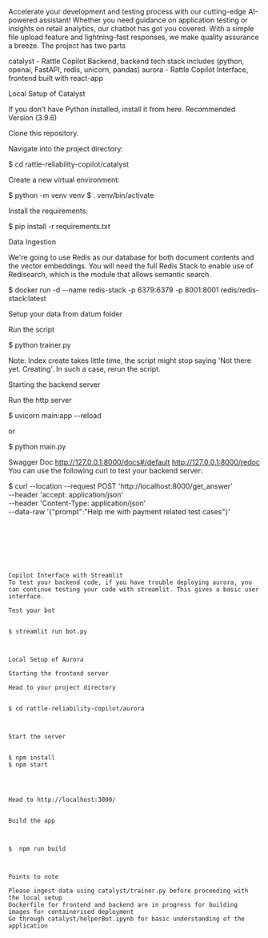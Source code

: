 Accelerate your development and testing process with our cutting-edge AI-powered assistant! Whether you need guidance on application testing or insights on retail analytics, our chatbot has got you covered. With a simple file upload feature and lightning-fast responses, we make quality assurance a breeze.
The project has two parts

catalyst -  Rattle Copilot Backend, backend tech stack includes (python, openai, FastAPI, redis, unicorn, pandas)
aurora - Rattle Copilot Interface, frontend built with react-app


Local Setup of Catalyst


If you don’t have Python installed, install it from here. Recommended Version (3.9.6)


Clone this repository.


Navigate into the project directory:

$ cd rattle-reliability-copilot/catalyst




Create a new virtual environment:

$ python -m venv venv
$ . venv/bin/activate




Install the requirements:

$ pip install -r requirements.txt





Data Ingestion


We're going to use Redis as our database for both document contents and the vector embeddings. You will need the full Redis Stack to enable use of Redisearch, which is the module that allows semantic search.

$ docker run -d --name redis-stack -p 6379:6379 -p 8001:8001 redis/redis-stack:latest 




Setup your data from datum folder


Run the script

$ python trainer.py  




Note: Index create takes little time, the script might stop saying 'Not there yet. Creating'. In such a case, rerun the script.

Starting the backend server


Run the http server

$ uvicorn main:app --reload


or

$ python main.py



Swagger Doc
http://127.0.0.1:8000/docs#/default 
http://127.0.0.1:8000/redoc
You can use the following curl to test your backend server:

   $ curl --location --request POST 'http://localhost:8000/get_answer' \
   --header 'accept: application/json' \
   --header 'Content-Type: application/json' \
   --data-raw '{"prompt":"Help me with payment related test cases"}'
   ```
   






Copilot Interface with Streamlit
To test your backend code, if you have trouble deploying aurora, you can continue testing your code with streamlit. This gives a basic user interface.

Test your bot


$ streamlit run bot.py



Local Setup of Aurora

Starting the frontend server

Head to your project directory


   $ cd rattle-reliability-copilot/aurora



Start the server


   $ npm install
   $ npm start




Head to http://localhost:3000/


Build the app



   $  npm run build



Points to note

Please ingest data using catalyst/trainer.py before proceeding with the local setup
Dockerfile for frontend and backend are in progress for building images for containerised deployment
Go through catalyst/helperBot.ipynb for basic understanding of the application

